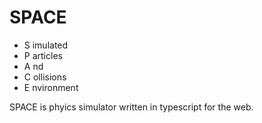 # SPACE

-   S imulated
-   P articles
-   A nd
-   C ollisions
-   E nvironment

SPACE is phyics simulator written in typescript for the web.
